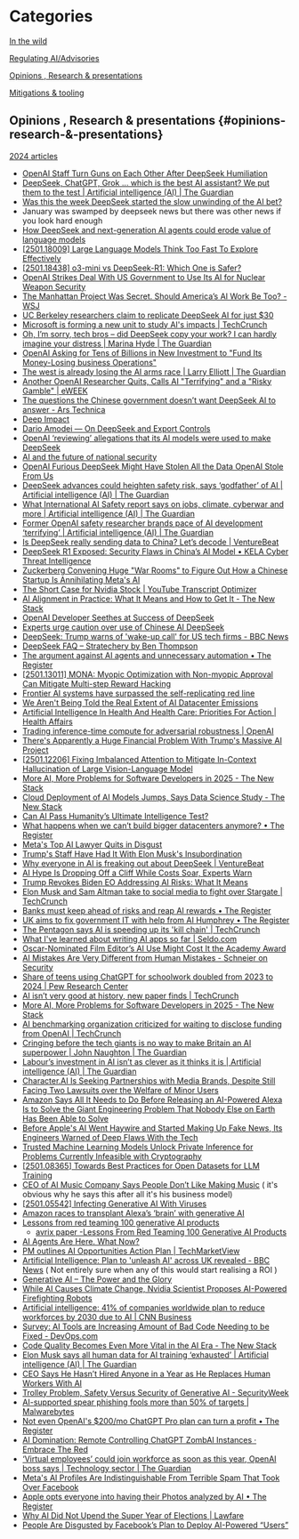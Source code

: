 # Categories

[In the wild](https://github.com/grapesfrog/GAI-is-going-well/blob/main/in-the-wild.md#in-the-wild-in-the-wild)

[Regulating AI/Advisories](https://github.com/grapesfrog/GAI-is-going-well/blob/main/regulate-ai.md#regulating-ai--advisories-regulating-ai-advisories)

[Opinions , Research & presentations ](https://github.com/grapesfrog/GAI-is-going-well/blob/main/opinion.md#opinions--research--presentations-opinions-research--presentations)

[Mitigations & tooling](https://github.com/grapesfrog/GAI-is-going-well/blob/main/mitigation.md#mitigations--tooling-mitigations--tooling)

## Opinions , Research & presentations {#opinions-research-&-presentations}

[2024 articles](https://github.com/grapesfrog/GAI-is-going-well/blob/main/2024/opinion.md#opinions--research--presentations-opinions-research--presentations)

* [OpenAI Staff Turn Guns on Each Other After DeepSeek Humiliation](https://futurism.com/openai-staff-turn-on-each-other-deepseek) 
* [DeepSeek, ChatGPT, Grok … which is the best AI assistant? We put them to the test | Artificial intelligence (AI) | The Guardian](https://www.theguardian.com/technology/2025/feb/01/deepseek-chatgpt-grok-gemini-claude-meta-ai-which-is-the-best-ai-assistant-we-put-them-to-the-test) 
* [Was this the week DeepSeek started the slow unwinding of the AI bet?](https://www.theguardian.com/technology/2025/feb/01/was-this-the-week-deepseek-started-the-slow-unwinding-of-the-ai-bet) 
* January was swamped by deepseek news but there was other news if you look hard enough 
* [How DeepSeek and next-generation AI agents could erode value of language models](https://www.cnbc.com/2025/01/31/deepseek-next-generation-ai-agents-may-erode-value-of-large-models.html) 
* [[2501.18009] Large Language Models Think Too Fast To Explore Effectively](https://arxiv.org/abs/2501.18009) 
* [[2501.18438] o3-mini vs DeepSeek-R1: Which One is Safer?](https://arxiv.org/abs/2501.18438) 
* [OpenAI Strikes Deal With US Government to Use Its AI for Nuclear Weapon Security](https://futurism.com/openai-signs-deal-us-government-nuclear-weapon-security) 
* [The Manhattan Project Was Secret. Should America’s AI Work Be Too? - WSJ](https://www.wsj.com/tech/ai/the-manhattan-project-was-secret-should-americas-ai-work-be-too-5638be21?st=iepZkH&reflink=desktopwebshare_permalink) 
* [UC Berkeley researchers claim to replicate DeepSeek AI for just $30](https://tribune.net.ph/amp/story/2025/01/31/uc-berkeley-researchers-claim-to-replicate-deepseek-ai-for-30) 
* [Microsoft is forming a new unit to study AI's impacts | TechCrunch](https://techcrunch.com/2025/01/31/microsoft-is-forming-a-new-unit-to-study-ais-impacts/) 
* [Oh, I’m sorry, tech bros – did DeepSeek copy your work? I can hardly imagine your distress | Marina Hyde | The Guardian](https://www.theguardian.com/commentisfree/2025/jan/31/tech-bros-deepseek-china-sam-altman-openai) 
* [OpenAI Asking for Tens of Billions in New Investment to "Fund Its Money-Losing business Operations"](https://futurism.com/openai-asking-investment) 
* [The west is already losing the AI arms race | Larry Elliott | The Guardian](https://www.theguardian.com/commentisfree/2025/jan/30/ai-arms-race-china-deepseek) 
* [Another OpenAI Researcher Quits, Calls AI "Terrifying" and a "Risky Gamble" | eWEEK](https://www.eweek.com/news/open-ai-researcher-quits-calls-ai-terrifying/) 
* [The questions the Chinese government doesn’t want DeepSeek AI to answer - Ars Technica](https://arstechnica.com/ai/2025/01/the-questions-the-chinese-government-doesnt-want-deepseek-ai-to-answer/) 
* [Deep Impact](https://www.wheresyoured.at/deep-impact/) 
* [Dario Amodei — On DeepSeek and Export Controls](https://darioamodei.com/on-deepseek-and-export-controls) 
* [OpenAI ‘reviewing’ allegations that its AI models were used to make DeepSeek](https://www.theguardian.com/technology/2025/jan/29/openai-chatgpt-deepseek-china-us-ai-models)  
* [AI and the future of national security](https://blog.google/technology/safety-security/ai-and-the-future-of-national-security/) 
* [OpenAI Furious DeepSeek Might Have Stolen All the Data OpenAI Stole From Us](https://www.404media.co/openai-furious-deepseek-might-have-stolen-all-the-data-openai-stole-from-us/) 
* [DeepSeek advances could heighten safety risk, says ‘godfather’ of AI | Artificial intelligence (AI) | The Guardian](https://www.theguardian.com/technology/2025/jan/29/deepseek-artificial-intelligence-ai-safety-risk-yoshua-bengio)
* [What International AI Safety report says on jobs, climate, cyberwar and more | Artificial intelligence (AI) | The Guardian](https://www.theguardian.com/technology/2025/jan/29/what-international-ai-safety-report-says-jobs-climate-cyberwar-deepfakes-extinction) 
* [Former OpenAI safety researcher brands pace of AI development ‘terrifying’ | Artificial intelligence (AI) | The Guardian](https://www.theguardian.com/technology/2025/jan/28/former-openai-safety-researcher-brands-pace-of-ai-development-terrifying)
* [Is DeepSeek really sending data to China? Let’s decode | VentureBeat](https://venturebeat.com/ai/is-deepseek-really-sending-data-to-china-lets-decode/) 
* [DeepSeek R1 Exposed: Security Flaws in China’s AI Model • KELA Cyber Threat Intelligence](https://www.kelacyber.com/blog/deepseek-r1-security-flaws/) 
* [Zuckerberg Convening Huge "War Rooms" to Figure Out How a Chinese Startup Is Annihilating Meta's AI](https://futurism.com/zuckerberg-war-rooms-meta-ai-deepseek) 
* [The Short Case for Nvidia Stock | YouTube Transcript Optimizer](https://youtubetranscriptoptimizer.com/blog/05_the_short_case_for_nvda) 
* [AI Alignment in Practice: What It Means and How to Get It - The New Stack](https://thenewstack.io/ai-alignment-in-practice-what-it-means-and-how-to-get-it/) 
* [OpenAI Developer Seethes at Success of DeepSeek](https://futurism.com/openai-developer-seethes-deepseek) 
* [Experts urge caution over use of Chinese AI DeepSeek](https://www.theguardian.com/technology/2025/jan/28/experts-urge-caution-over-use-of-chinese-ai-deepseek) 
* [DeepSeek: Trump warns of 'wake-up call' for US tech firms - BBC News](https://www.bbc.co.uk/news/articles/c4gpq01rvd4o) 
* [DeepSeek FAQ – Stratechery by Ben Thompson](https://stratechery.com/2025/deepseek-faq/) 
* [The argument against AI agents and unnecessary automation • The Register](https://www.theregister.com/2025/01/27/ai_agents_automate_argument/) 
* [[2501.13011] MONA: Myopic Optimization with Non-myopic Approval Can Mitigate Multi-step Reward Hacking](https://arxiv.org/abs/2501.13011) 
* [Frontier AI systems have surpassed the self-replicating red line](https://arxiv.org/html/2412.12140v1#abstract)
* [We Aren't Being Told the Real Extent of AI Datacenter Emissions](https://futurism.com/the-byte/not-being-told-datacenter-emissions) 
* [Artificial Intelligence In Health And Health Care: Priorities For Action | Health Affairs](https://goo.gle/3CoOb2y) 
* [Trading inference-time compute for adversarial robustness | OpenAI](https://openai.com/index/trading-inference-time-compute-for-adversarial-robustness/) 
* [There's Apparently a Huge Financial Problem With Trump's Massive AI Project](https://futurism.com/huge-financial-problem-trump-ai-stargate) 
* [[2501.12206] Fixing Imbalanced Attention to Mitigate In-Context Hallucination of Large Vision-Language Model](https://arxiv.org/abs/2501.12206) 
* [More AI, More Problems for Software Developers in 2025 - The New Stack](https://thenewstack.io/more-ai-more-problems-for-software-developers-in-2025/) 
* [Cloud Deployment of AI Models Jumps, Says Data Science Study - The New Stack](https://thenewstack.io/cloud-deployment-of-ai-models-jumps-says-data-science-study/) 
* [Can AI Pass Humanity’s Ultimate Intelligence Test?](https://www.eweek.com/news/can-ai-pass-ultimate-iq-test/) 
* [What happens when we can’t build bigger datacenters anymore? • The Register](https://www.theregister.com/2025/01/24/build_bigger_ai_datacenters/) 
* [Meta's Top AI Lawyer Quits in Disgust](https://futurism.com/the-byte/meta-ai-lawyer-quits) 
* [Trump's Staff Have Had It With Elon Musk's Insubordination](https://futurism.com/the-byte/trump-staff-furious-elon-musk) 
* [Why everyone in AI is freaking out about DeepSeek | VentureBeat](https://venturebeat.com/ai/why-everyone-in-ai-is-freaking-out-about-deepseek/) 
* [AI Hype Is Dropping Off a Cliff While Costs Soar, Experts Warn](https://futurism.com/the-byte/ai-hype-cliff-costs) 
* [Trump Revokes Biden EO Addressing AI Risks: What It Means](https://www.eweek.com/news/trump-revokes-biden-ai-eo/) 
* [Elon Musk and Sam Altman take to social media to fight over Stargate | TechCrunch](https://techcrunch.com/2025/01/22/elon-musk-and-sam-altman-take-to-social-media-to-fight-over-stargate/) 
* [Banks must keep ahead of risks and reap AI rewards • The Register](https://www.theregister.com/2025/01/21/banks_must_keep_ahead_of/) 
* [UK aims to fix government IT with help from AI Humphrey • The Register](https://www.theregister.com/2025/01/21/ai_humphrey_uk_government/) 
* [The Pentagon says AI is speeding up its 'kill chain' | TechCrunch](https://techcrunch.com/2025/01/19/the-pentagon-says-ai-is-speeding-up-its-kill-chain/)
* [What I've learned about writing AI apps so far | Seldo.com](https://seldo.com/posts/what-ive-learned-about-writing-ai-apps-so-far) 
* [Oscar-Nominated Film Editor’s AI Use Might Cost It the Academy Award](https://www.eweek.com/news/ai-use-might-cost-film-an-oscar/) 
* [AI Mistakes Are Very Different from Human Mistakes - Schneier on Security](https://www.schneier.com/blog/archives/2025/01/ai-mistakes-are-very-different-from-human-mistakes.html) 
* [Share of teens using ChatGPT for schoolwork doubled from 2023 to 2024 | Pew Research Center](https://www.pewresearch.org/short-reads/2025/01/15/about-a-quarter-of-us-teens-have-used-chatgpt-for-schoolwork-double-the-share-in-2023/) 
* [AI isn’t very good at history, new paper finds | TechCrunch](https://techcrunch.com/2025/01/19/ai-isnt-very-good-at-history-new-paper-finds/) 
* [More AI, More Problems for Software Developers in 2025 - The New Stack](https://thenewstack.io/more-ai-more-problems-for-software-developers-in-2025/) 
* [AI benchmarking organization criticized for waiting to disclose funding from OpenAI | TechCrunch](https://techcrunch.com/2025/01/19/ai-benchmarking-organization-criticized-for-waiting-to-disclose-funding-from-openai/)
* [Cringing before the tech giants is no way to make Britain an AI superpower | John Naughton | The Guardian](https://www.theguardian.com/commentisfree/2025/jan/19/cringing-before-the-tech-giants-is-no-way-to-make-britain-an-ai-superpower) 
* [Labour’s investment in AI isn’t as clever as it thinks it is | Artificial intelligence (AI) | The Guardian](https://www.theguardian.com/technology/2025/jan/17/labour-investment-in-ai-isnt-as-clever-as-it-thinks-it-is) 
* [Character.AI Is Seeking Partnerships with Media Brands, Despite Still Facing Two Lawsuits over the Welfare of Minor Users](https://futurism.com/character-ai-seeking-partnerships-despite-lawsuits) 
* [Amazon Says All It Needs to Do Before Releasing an AI-Powered Alexa Is to Solve the Giant Engineering Problem That Nobody Else on Earth Has Been Able to Solve](https://futurism.com/amazon-ai-powered-alexa-hallucinations-problem) 
* [Before Apple's AI Went Haywire and Started Making Up Fake News, Its Engineers Warned of Deep Flaws With the Tech](https://futurism.com/the-byte/apple-engineers-ai-deep-flaws) 
* [Trusted Machine Learning Models Unlock Private Inference for Problems Currently Infeasible with Cryptography](https://arxiv.org/pdf/2501.08970) 
* [[2501.08365] Towards Best Practices for Open Datasets for LLM Training](https://arxiv.org/abs/2501.08365) 
* [CEO of AI Music Company Says People Don’t Like Making Music](https://www.404media.co/ceo-of-ai-music-company-says-people-dont-like-making-music/) ( it's obvious why he says this after all it's his business model)
* [[2501.05542] Infecting Generative AI With Viruses](https://arxiv.org/abs/2501.05542) 
* [Amazon races to transplant Alexa’s ‘brain’ with generative AI](https://arstechnica.com/ai/2025/01/amazon-must-solve-hallucination-problem-before-launching-ai-enabled-alexa/) 
* [Lessons from red teaming 100 generative AI products](https://airedteamwhitepapers.blob.core.windows.net/lessonswhitepaper/MS_AIRT_Lessons_eBook.pdf) 
    * [avrix paper -Lessons From Red Teaming 100 Generative AI Products](https://arxiv.org/pdf/2501.07238) 
* [AI Agents Are Here. What Now?](https://huggingface.co/blog/ethics-soc-7) 
* [PM outlines AI Opportunities Action Plan | TechMarketView](https://www.techmarketview.com/ukhotviews/archive/2025/01/13/pm-outlines-ai-opportunities-action-plan)
* [Artificial Intelligence: Plan to 'unleash AI' across UK revealed - BBC News](https://www.bbc.co.uk/news/articles/crr05jykzkxo) ( Not entirely sure when any of this would start realising a ROI )  
* [Generative AI – The Power and the Glory](https://simonwillison.net/2025/Jan/12/generative-ai-the-power-and-the-glory/) 
* [While AI Causes Climate Change, Nvidia Scientist Proposes AI-Powered Firefighting Robots](https://futurism.com/ai-climate-change-wildfires) 
* [Artificial intelligence: 41% of companies worldwide plan to reduce workforces by 2030 due to AI | CNN Business](https://edition.cnn.com/2025/01/08/business/ai-job-losses-by-2030-intl/index.html) 
* [Survey: AI Tools are Increasing Amount of Bad Code Needing to be Fixed - DevOps.com](https://devops.com/survey-ai-tools-are-increasing-amount-of-bad-code-needing-to-be-fixed/) 
* [Code Quality Becomes Even More Vital in the AI Era - The New Stack](https://thenewstack.io/code-quality-becomes-even-more-vital-in-the-ai-era/) 
* [Elon Musk says all human data for AI training ‘exhausted’ | Artificial intelligence (AI) | The Guardian](https://www.theguardian.com/technology/2025/jan/09/elon-musk-data-ai-training-artificial-intelligence) 
* [CEO Says He Hasn’t Hired Anyone in a Year as He Replaces Human Workers With AI](https://futurism.com/the-byte/klarna-ceo-ai-replacing-workers) 
* [Trolley Problem, Safety Versus Security of Generative AI - SecurityWeek](https://www.securityweek.com/trolley-problem-safety-versus-security-of-generative-ai/) 
* [AI-supported spear phishing fools more than 50% of targets | Malwarebytes](https://www.malwarebytes.com/blog/news/2025/01/ai-supported-spear-phishing-fools-more-than-50-of-targets) 
* [Not even OpenAI's $200/mo ChatGPT Pro plan can turn a profit • The Register](https://www.theregister.com/2025/01/06/altman_gpt_profits/) 
* [AI Domination: Remote Controlling ChatGPT ZombAI Instances · Embrace The Red](https://embracethered.com/blog/posts/2025/spaiware-and-chatgpt-command-and-control-via-prompt-injection-zombai/) 
* [‘Virtual employees’ could join workforce as soon as this year, OpenAI boss says | Technology sector | The Guardian](https://www.theguardian.com/business/2025/jan/06/virtual-employees-could-join-workforce-as-soon-as-this-year-openai-boss-says) 
* [Meta's AI Profiles Are Indistinguishable From Terrible Spam That Took Over Facebook](https://www.404media.co/metas-ai-profiles-are-indistinguishable-from-terrible-spam-that-took-over-facebook/)
* [Apple opts everyone into having their Photos analyzed by AI • The Register](https://www.theregister.com/2025/01/03/apple_enhanced_visual_search/) 
* [Why AI Did Not Upend the Super Year of Elections | Lawfare](https://www.lawfaremedia.org/article/why-ai-did-not-upend-the-super-year-of-elections) 
* [People Are Disgusted by Facebook’s Plan to Deploy AI-Powered “Users”](https://futurism.com/disgusted-facebook-ai-users)
